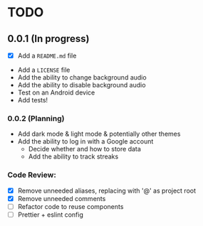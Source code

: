 # TODO

## 0.0.1 (In progress)
- [x] Add a `README.md` file
- Add a `LICENSE` file
- Add the ability to change background audio
- Add the ability to disable background audio
- Test on an Android device
- Add tests!


### 0.0.2 (Planning)
- Add dark mode & light mode & potentially other themes
- Add the ability to log in with a Google account
  - Decide whether and how to store data
  - Add the ability to track streaks



### Code Review:
- [x] Remove unneeded aliases, replacing with '@' as project root
- [x] Remove unneeded comments
- [ ] Refactor code to reuse components
- [ ] Prettier + eslint config